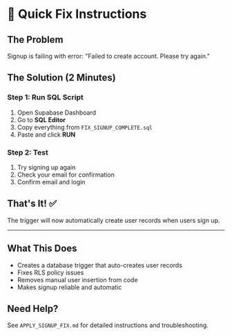 # 🚀 Quick Fix Instructions

## The Problem
Signup is failing with error: "Failed to create account. Please try again."

## The Solution (2 Minutes)

### Step 1: Run SQL Script
1. Open Supabase Dashboard
2. Go to **SQL Editor**
3. Copy everything from `FIX_SIGNUP_COMPLETE.sql`
4. Paste and click **RUN**

### Step 2: Test
1. Try signing up again
2. Check your email for confirmation
3. Confirm email and login

## That's It! ✅

The trigger will now automatically create user records when users sign up.

---

## What This Does
- Creates a database trigger that auto-creates user records
- Fixes RLS policy issues
- Removes manual user insertion from code
- Makes signup reliable and automatic

## Need Help?
See `APPLY_SIGNUP_FIX.md` for detailed instructions and troubleshooting.

